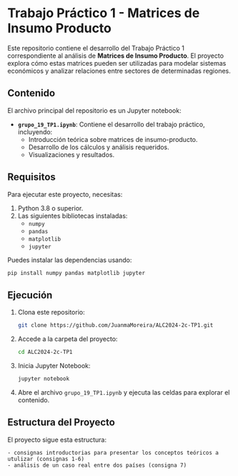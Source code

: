 # Trabajo Práctico 1 - Matrices de Insumo Producto

Este repositorio contiene el desarrollo del Trabajo Práctico 1 correspondiente al análisis de **Matrices de Insumo Producto**. El proyecto explora cómo estas matrices pueden ser utilizadas para modelar sistemas económicos y analizar relaciones entre sectores de determinadas regiones.

## Contenido

El archivo principal del repositorio es un Jupyter notebook:

- **`grupo_19_TP1.ipynb`**: Contiene el desarrollo del trabajo práctico, incluyendo:
  - Introducción teórica sobre matrices de insumo-producto.
  - Desarrollo de los cálculos y análisis requeridos.
  - Visualizaciones y resultados.

## Requisitos

Para ejecutar este proyecto, necesitas:

1. Python 3.8 o superior.
2. Las siguientes bibliotecas instaladas:
   - `numpy`
   - `pandas`
   - `matplotlib`
   - `jupyter`

Puedes instalar las dependencias usando:
```bash
pip install numpy pandas matplotlib jupyter
```

## Ejecución

1. Clona este repositorio:
   ```bash
   git clone https://github.com/JuanmaMoreira/ALC2024-2c-TP1.git
   ```
2. Accede a la carpeta del proyecto:
   ```bash
   cd ALC2024-2c-TP1
   ```
3. Inicia Jupyter Notebook:
   ```bash
   jupyter notebook
   ```
4. Abre el archivo `grupo_19_TP1.ipynb` y ejecuta las celdas para explorar el contenido.

## Estructura del Proyecto

El proyecto sigue esta estructura:

```
- consignas introductorias para presentar los conceptos teóricos a utulizar (consignas 1-6)
- análisis de un caso real entre dos países (consigna 7)
```

